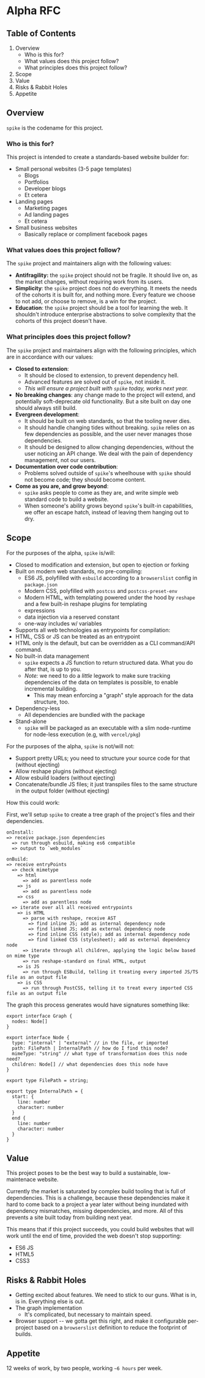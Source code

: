 # Alpha RFC

## Table of Contents

1. Overview
   - Who is this for?
   - What values does this project follow?
   - What principles does this project follow?
1. Scope
1. Value
1. Risks & Rabbit Holes
1. Appetite

## Overview

`spike` is the codename for this project.

### Who is this for?

This project is intended to create a standards-based website builder for:

- Small personal websites (3-5 page templates)
  - Blogs
  - Portfolios
  - Developer blogs
  - Et cetera
- Landing pages
  - Marketing pages
  - Ad landing pages
  - Et cetera
- Small business websites
  - Basically replace or compliment facebook pages

### What values does this project follow?

The `spike` project and maintainers align with the following values:

- **Antifragility:** the `spike` project should not be fragile. It should live on, as the market changes, without requiring work from its users.
- **Simplicity**: the `spike` project does not do everything. It meets the needs of the cohorts it is built for, and nothing more. Every feature we choose to not add, or choose to remove, is a win for the project.
- **Education**: the `spike` project should be a tool for learning the web. It shouldn't introduce enterprise abstractions to solve complexity that the cohorts of this project doesn't have.

### What principles does this project follow?

The `spike` project and maintainers align with the following principles, which are in accordance with our values:

- **Closed to extension**: 
  - It should be closed to extension, to prevent dependency hell. 
  - Advanced features are solved out of `spike`, not inside it.
  - _This will ensure a project built with `spike` today, works next year._
- **No breaking changes**: any change made to the project will extend, and potentially soft-deprecate old functionality. But a site built on day one should always still build.
- **Evergreen development**: 
  - It should be built on web standards, so that the tooling never dies.
  - It should handle changing tides without breaking. `spike` relies on as few dependencies as possible, and the user never manages those dependencies.
  - It should be designed to allow changing dependencies, without the user noticing an API change. We deal with the pain of dependency management, not our users. 
- **Documentation over code contribution**:
  - Problems solved outside of `spike`'s wheelhouse with `spike` should not become code; they should become content.
- **Come as you are, and grow beyond**:
  - `spike` asks people to come as they are, and write simple web standard code to build a website.
  - When someone's ability grows beyond `spike`'s built-in capabilities, we offer an escape hatch, instead of leaving them hanging out to dry.

## Scope

For the purposes of the alpha, `spike` is/will:

- Closed to modification and extension, but open to ejection or forking
- Built on modern web standards, no pre-compiling:
  - ES6 JS, polyfilled with `esbuild` according to a `browserslist` config in `package.json`
  - Modern CSS, polyfilled with `postcss` and `postcss-preset-env`
  - Modern HTML, with templating powered under the hood by `reshape` and a few built-in reshape plugins for templating
  - expressions
  - data injection via a reserved constant
  - one-way includes w/ variables
- Supports all web technologies as entrypoints for compilation:
 - HTML, CSS or JS can be treated as an entrypoint 
 - HTML only is the default, but can be overridden as a CLI command/API command.
- No built-in data management
  - `spike` expects a JS function to return structured data. What you do after that, is up to you.
  - _Note:_ we need to do a _little_ legwork to make sure tracking dependencies of the data on templates is possible, to enable incremental building.
    - This may mean enforcing a "graph" style approach for the data structure, too.
- Dependency-less
  - All dependencies are bundled with the package
- Stand-alone
  - `spike` will be packaged as an executable with a slim node-runtime for node-less execution (e.g, with `vercel/pkg`)

For the purposes of the alpha, `spike` is not/will not:

- Support pretty URLs; you need to structure your source code for that (without ejecting)
- Allow reshape plugins (without ejecting)
- Allow esbuild loaders (without ejecting)
- Concatenate/bundle JS files; it just transpiles files to the same structure in the output folder (without ejecting)

How this could work:

First, we'll setup `spike` to create a tree graph of the project's files and their dependencies.

```
onInstall:
=> receive package.json dependencies
  => run through esbuild, making es6 compatible
  => output to `web_modules`

onBuild:
=> receive entryPoints
  => check mimetype
    => html
      => add as parentless node
    => js
      => add as parentless node
    => css
      => add as parentless node
  => iterate over all all received entrypoints
    => is HTML
      => parse with reshape, receive AST
        => find inline JS; add as internal dependency node
        => find linked JS; add as external dependency node
        => find inline CSS (style); add as internal dependency node
        => find linked CSS (stylesheet); add as external dependency node
      => iterate through all children, applying the logic below based on mime type
      => run reshape-standard on final HTML, output
    => is JS
      => run through ESBuild, telling it treating every imported JS/TS file as an output file
    => is CSS
      => run through PostCSS, telling it to treat every imported CSS file as an output file
```

The graph this process generates would have signatures something like:

```
export interface Graph {
  nodes: Node[]
}

export interface Node {
  type: "internal" | "external" // in the file, or imported
  path: FilePath | InternalPath // how do I find this node?
  mimeType: "string" // what type of transformation does this node need?
  children: Node[] // what dependencies does this node have
}

export type FilePath = string;

export type InternalPath = {
  start: {
    line: number
    character: number
  }
  end {
    line: number
    character: number
  }
}
```

## Value

This project poses to be the best way to build a sustainable, low-maintenace website.

Currently the market is saturated by complex build tooling that is full of dependencies. This is a challenge, because these dependencies make it hard to come back to a project a year later without being inundated with dependency mismatches, missing dependencies, and more. All of this prevents a site built today from building next year.

This means that if this project succeeds, you could build websites that will work until the end of time, provided the web doesn't stop supporting:

- ES6 JS
- HTML5
- CSS3

## Risks & Rabbit Holes

- Getting excited about features. We need to stick to our guns. What is in, is in. Everything else is out.
- The graph implementation
  - It's complicated, but necessary to maintain speed.
- Browser support -- we gotta get this right, and make it configurable per-project based on a `browserslist` definition to reduce the footprint of builds.

## Appetite

12 weeks of work, by two people, working `~6 hours` per week.

